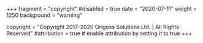 +++
fragment = "copyright"
#disabled = true
date = "2020-07-11"
weight = 1250
background = "warning"

copyright = "Copyright 2017-2020 Origoss Solutions Ltd. | All Rights Reserved"
#attribution = true # enable attribution by setting it to true
+++
